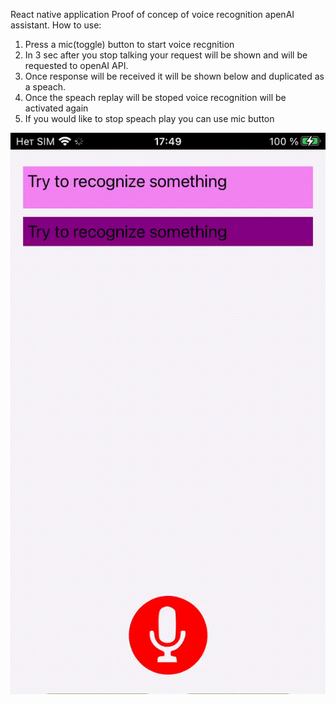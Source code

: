 React native application
Proof of concep of voice recognition  apenAI  assistant.
How to use:
1. Press a mic(toggle) button  to start voice recgnition
2. In 3 sec after you stop talking your request  will be shown and will be requested to openAI API.
3. Once response will be received  it will be shown below and duplicated as a speach.
4. Once the speach replay will be stoped voice recognition will be activated again
5. If you would like to stop speach play you can use mic button

![](sample.gif)

